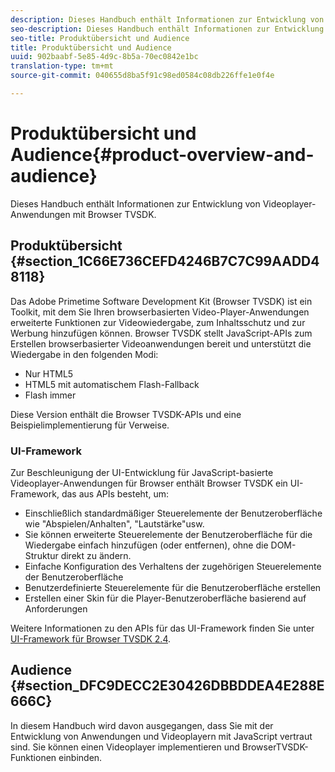 ```yaml
---
description: Dieses Handbuch enthält Informationen zur Entwicklung von Videoplayer-Anwendungen mit Browser TVSDK.
seo-description: Dieses Handbuch enthält Informationen zur Entwicklung von Videoplayer-Anwendungen mit Browser TVSDK.
seo-title: Produktübersicht und Audience
title: Produktübersicht und Audience
uuid: 902baabf-5e85-4d9c-8b5a-70ec0842e1bc
translation-type: tm+mt
source-git-commit: 040655d8ba5f91c98ed0584c08db226ffe1e0f4e

---
```



# Produktübersicht und Audience{#product-overview-and-audience}

Dieses Handbuch enthält Informationen zur Entwicklung von Videoplayer-Anwendungen mit Browser TVSDK.

## Produktübersicht {#section_1C66E736CEFD4246B7C7C99AADD48118}

Das Adobe Primetime Software Development Kit (Browser TVSDK) ist ein Toolkit, mit dem Sie Ihren browserbasierten Video-Player-Anwendungen erweiterte Funktionen zur Videowiedergabe, zum Inhaltsschutz und zur Werbung hinzufügen können. Browser TVSDK stellt JavaScript-APIs zum Erstellen browserbasierter Videoanwendungen bereit und unterstützt die Wiedergabe in den folgenden Modi:

* Nur HTML5
* HTML5 mit automatischem Flash-Fallback
* Flash immer

Diese Version enthält die Browser TVSDK-APIs und eine Beispielimplementierung für Verweise.

### UI-Framework

Zur Beschleunigung der UI-Entwicklung für JavaScript-basierte Videoplayer-Anwendungen für Browser enthält Browser TVSDK ein UI-Framework, das aus APIs besteht, um:

* Einschließlich standardmäßiger Steuerelemente der Benutzeroberfläche wie &quot;Abspielen/Anhalten&quot;, &quot;Lautstärke&quot;usw.
* Sie können erweiterte Steuerelemente der Benutzeroberfläche für die Wiedergabe einfach hinzufügen (oder entfernen), ohne die DOM-Struktur direkt zu ändern.
* Einfache Konfiguration des Verhaltens der zugehörigen Steuerelemente der Benutzeroberfläche
* Benutzerdefinierte Steuerelemente für die Benutzeroberfläche erstellen
* Erstellen einer Skin für die Player-Benutzeroberfläche basierend auf Anforderungen

Weitere Informationen zu den APIs für das UI-Framework finden Sie unter [UI-Framework für Browser TVSDK 2.4](https://help.adobe.com/en_US/primetime/api/psdk/btvsdk-ui-framework/index.html).

## Audience {#section_DFC9DECC2E30426DBBDDEA4E288E666C}

In diesem Handbuch wird davon ausgegangen, dass Sie mit der Entwicklung von Anwendungen und Videoplayern mit JavaScript vertraut sind. Sie können einen Videoplayer implementieren und BrowserTVSDK-Funktionen einbinden.